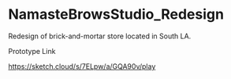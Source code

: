 # NamasteBrowsStudio_Redesign
Redesign of brick-and-mortar store located in South LA.

Prototype Link

https://sketch.cloud/s/7ELpw/a/GQA90v/play
